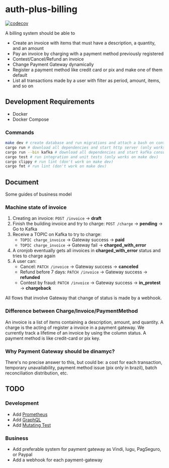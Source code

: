 # auth-plus-billing

[![codecov](https://codecov.io/gh/auth-plus/auth-plus-billing/branch/main/graph/badge.svg?token=PO6CQJDQJH)](https://codecov.io/gh/auth-plus/auth-plus-billing)

A billing system should be able to

- Create an invoice with items that must have a description, a quantity, and an amount
- Pay an invoice by charging with a payment method previously registered
- Contest/Cancel/Refund an invoice
- Change Payment Gateway dynamically
- Register a payment method like credit card or pix and make one of them default
- List all transactions made by a user with filter as period, amount, items, and so on

## Development Requirements

- Docker
- Docker Compose

### Commands

```bash
make dev # create database and run migrations and attach a bash on container
cargo run # download all dependencies and start http server (only works on make dev)
cargo run --bin kafka # download all dependencies and start kafka consumer server (only works on make dev)
cargo test # run integration and unit tests (only works on make dev)
cargo clippy # run lint (don't work on make dev)
cargo fmt # run lint (don't work on make dev)
```

## Document

Some guides of business model

### Machine state of invoice

1. Creating an invoice: `POST /invoice` -> **draft**
2. Finish the building invoice and try to charge: `POST /charge` -> **pending** -> Go to Kafka
3. Receive a TOPIC on Kafka to try to charge:
    - `TOPIC charge_invoice` -> Gateway success -> **paid**
    - `TOPIC charge_invoice` -> Gateway fail -> **charged_with_error**
4. A cronjob eventually gets all invoices in **charged_with_error** status and tries to charge again
5. A user can:
    - Cancel: `PATCH /invoice` -> Gateway success -> **canceled**
    - Refund before 7 days: `PATCH /invoice` -> Gateway success -> **refunded**
    - Contest by fraud: `PATCH /invoice` -> Gateway success -> **in_protest** -> **chargeback**

All flows that involve Gateway that change of status is made by a webhook.

### Difference between Charge/Invoice/PaymentMethod

An invoice is a list of items containing a description, amount, and quantity. A charge is the acting of register a invoice in a payment gateway. We currently track a lifetime of an invoice by using the column status. A payment method is like credit-card or pix key.

### Why Payment Gateway should be dinamyc?

There's no precise answer to this, but could be: a cost for each transaction, temporary unavailability, payment method issue (pix only in brazil), batch reconciliation distribution,  etc.

## TODO

### Development

- Add [Prometheus](https://github.com/tikv/rust-prometheus)
- Add [GraphQL](https://github.com/graphql-rust/juniper)
- Add [Mutating Test](https://github.com/llogiq/mutagen)

### Business

- Add preferable system for payment gateway as Vindi, Iugu, PagSeguro, or Paypal
- Add a webhook for each payment-gateway
